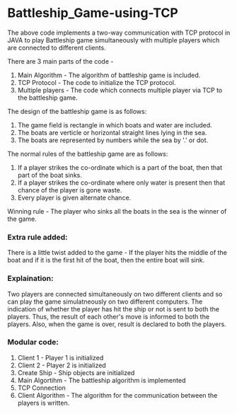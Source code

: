 # Battleship_Game-using-TCP

The above code implements a two-way communication with TCP protocol in JAVA to play Battleship game simultaneously with multiple players which are connected to different clients.

There are 3 main parts of the code - 
1. Main Algorithm - The algorithm of battleship game is included.
2. TCP Protocol - The code to initialize the TCP protocol.
3. Multiple players - The code which connects multiple player via TCP to the battleship game.

The design of the battleship game is as follows:
1. The game field is rectangle in which boats and water are included.
2. The boats are verticle or horizontal straight lines lying in the sea.
3. The boats are represented by numbers while the sea by '.' or dot.

The normal rules of the battleship game are as follows:
1. If a player strikes the co-ordinate which is a part of the boat, then that part of the boat sinks. 
2. If a player strikes the co-ordinate where only water is present then that chance of the player is gone waste.
3. Every player is given alternate chance.

Winning rule - 
The player who sinks all the boats in the sea is the winner of the game.

### Extra rule added:
There is a little twist added to the game - 
If the player hits the middle of the boat and if it is the first hit of the boat, then the entire boat will sink.
 
### Explaination:
Two players are connected simultaneously on two different clients and so can play the game simulatneously on two different computers. The indication of whether the player has hit the ship or not is sent to both the players. Thus, the result of each other's move is informed to both the players. Also, when the game is over, result is declared to both the players. 

### Modular code:
1. Client 1 - Player 1 is initialized
2. Client 2 - Player 2 is initialized
3. Create Ship - Ship objects are initialized
4. Main Algortihm - The battleship algorithm is implemented
5. TCP Connection  
6. Client Algorithm - The algorithm for the communication between the players is written.
